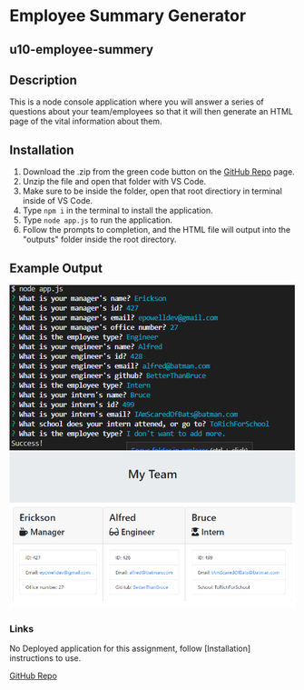 # Employee Summary Generator
## u10-employee-summery

## Description
This is a node console application where you will answer a series of questions about your team/employees so that it will then generate an HTML page of the vital information about them.

## Installation

1. Download the .zip from the green code button on the [GitHub Repo](https://github.com/epowelldev/u10-employee-summary) page.
2. Unzip the file and open that folder with VS Code.
3. Make sure to be inside the folder, open that root directiory in terminal inside of VS Code.
4. Type `npm i` in the terminal to install the application.
5. Type `node app.js` to run the application.
6. Follow the prompts to completion, and the HTML file will output into the "outputs" folder inside the root directory.

## Example Output
![Image of Application](./images/example-output.png "Screenshot of Terminal Output of App")
![Image of Rendered HTML](./images/example-HTML-render.png "SS of Rendered HTML")

### Links

No Deployed application for this assignment, follow [Installation] instructions to use.

[GitHub Repo](https://github.com/epowelldev/u10-employee-summary)